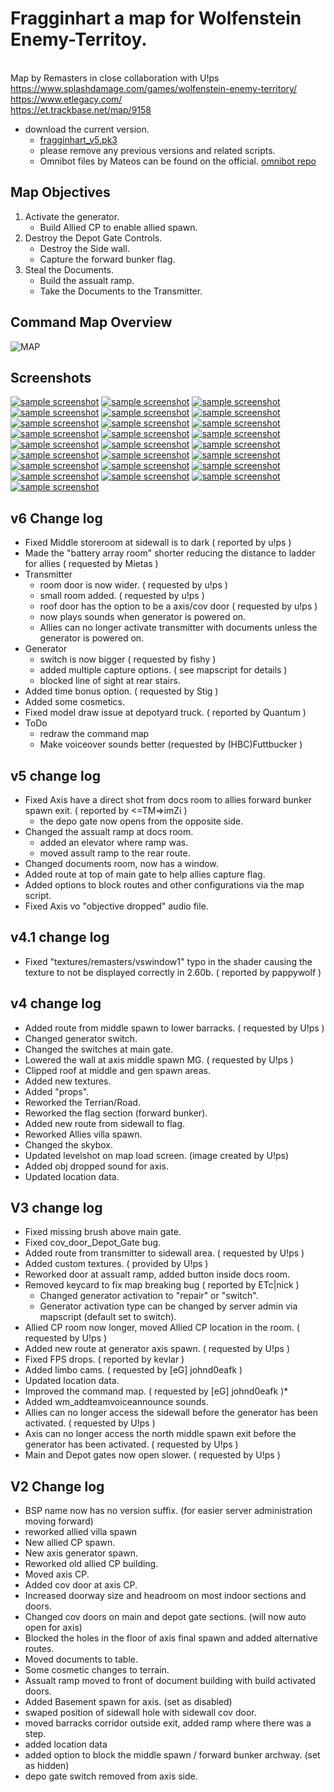 # Fragginhart a map for Wolfenstein Enemy-Territoy.
<br> Map by Remasters in close collaboration with U!ps
<br> https://www.splashdamage.com/games/wolfenstein-enemy-territory/
<br> https://www.etlegacy.com/
<br> https://et.trackbase.net/map/9158
- download the current version.
  - [fragginhart_v5.pk3](https://github.com/remasters3/fragginhart/raw/main/fragginhart_v5.pk3 "fragginhart_v5.pk3")
  - please remove any previous versions and related scripts.
  - Omnibot files by Mateos can be found on the official. [omnibot repo](https://app.assembla.com/spaces/omnibot/subversion/source/HEAD/Enemy-Territory/0.8/et/incomplete_navs/with_script "omnibot repo")
## Map Objectives
1. Activate the generator.
   - Build Allied CP to enable allied spawn.
2. Destroy the Depot Gate Controls.
   - Destroy the Side wall.
   - Capture the forward bunker flag.
3. Steal the Documents.
   - Build the assualt ramp.
   - Take the Documents to the Transmitter.

## Command Map Overview
![MAP](/readme/map-overview.png)
## Screenshots
[![sample screenshot](/readme/ss/2024-09-21-121254-fragginhart-Small.png)](/readme/ss/2024-09-21-121254-fragginhart.png)
[![sample screenshot](/readme/ss/2024-09-21-121316-fragginhart-Small.png)](/readme/ss/2024-09-21-121316-fragginhart.png)
[![sample screenshot](/readme/ss/2024-09-21-121327-fragginhart-Small.png)](/readme/ss/2024-09-21-121327-fragginhart.png)
[![sample screenshot](/readme/ss/2024-09-21-121336-fragginhart-Small.png)](/readme/ss/2024-09-21-121336-fragginhart.png)
[![sample screenshot](/readme/ss/2024-09-21-121346-fragginhart-Small.png)](/readme/ss/2024-09-21-121346-fragginhart.png)
[![sample screenshot](/readme/ss/2024-09-21-121354-fragginhart-Small.png)](/readme/ss/2024-09-21-121354-fragginhart.png)
[![sample screenshot](/readme/ss/2024-09-21-121359-fragginhart-Small.png)](/readme/ss/2024-09-21-121359-fragginhart.png)
[![sample screenshot](/readme/ss/2024-09-21-121405-fragginhart-Small.png)](/readme/ss/2024-09-21-121405-fragginhart.png)
[![sample screenshot](/readme/ss/2024-09-21-121414-fragginhart-Small.png)](/readme/ss/2024-09-21-121414-fragginhart.png)
[![sample screenshot](/readme/ss/2024-09-21-121441-fragginhart-Small.png)](/readme/ss/2024-09-21-121441-fragginhart.png)
[![sample screenshot](/readme/ss/2024-09-21-121453-fragginhart-Small.png)](/readme/ss/2024-09-21-121453-fragginhart.png)
[![sample screenshot](/readme/ss/2024-09-21-121506-fragginhart-Small.png)](/readme/ss/2024-09-21-121506-fragginhart.png)
[![sample screenshot](/readme/ss/2024-09-21-121516-fragginhart-Small.png)](/readme/ss/2024-09-21-121516-fragginhart.png)
[![sample screenshot](/readme/ss/2024-09-21-121526-fragginhart-Small.png)](/readme/ss/2024-09-21-121526-fragginhart.png)
[![sample screenshot](/readme/ss/2024-09-21-121535-fragginhart-Small.png)](/readme/ss/2024-09-21-121535-fragginhart.png)
[![sample screenshot](/readme/ss/2024-09-21-121540-fragginhart-Small.png)](/readme/ss/2024-09-21-121540-fragginhart.png)
[![sample screenshot](/readme/ss/2024-09-21-121549-fragginhart-Small.png)](/readme/ss/2024-09-21-121549-fragginhart.png)
[![sample screenshot](/readme/ss/2024-09-21-121606-fragginhart-Small.png)](/readme/ss/2024-09-21-121606-fragginhart.png)
[![sample screenshot](/readme/ss/2024-09-21-121612-fragginhart-Small.png)](/readme/ss/2024-09-21-121612-fragginhart.png)
[![sample screenshot](/readme/ss/2024-09-21-121633-fragginhart-Small.png)](/readme/ss/2024-09-21-121633-fragginhart.png)
[![sample screenshot](/readme/ss/2024-09-21-121653-fragginhart-Small.png)](/readme/ss/2024-09-21-121653-fragginhart.png)
[![sample screenshot](/readme/ss/2024-09-21-121707-fragginhart-Small.png)](/readme/ss/2024-09-21-121707-fragginhart.png)
[![sample screenshot](/readme/ss/2024-09-21-121739-fragginhart-Small.png)](/readme/ss/2024-09-21-121739-fragginhart.png)
[![sample screenshot](/readme/ss/2024-09-21-121749-fragginhart-Small.png)](/readme/ss/2024-09-21-121749-fragginhart.png)
[![sample screenshot](/readme/ss/2024-09-21-121815-fragginhart-Small.png)](/readme/ss/2024-09-21-121815-fragginhart.png)
## v6 Change log
- Fixed Middle storeroom at sidewall is to dark ( reported by u!ps )
- Made the "battery array room" shorter reducing the distance to ladder for allies ( requested by Mietas )
- Transmitter
  - room door is now wider. ( requested by u!ps )
  - small room added. ( requested by u!ps )
  - roof door has the option to be a axis/cov door ( requested by u!ps )
  - now plays sounds when generator is powered on.
  - Allies can no longer activate transmitter with documents unless the generator is powered on.	
- Generator 
  - switch is now bigger ( requested by fishy )
  - added multiple capture options. ( see mapscript for details )
  - blocked line of sight at rear stairs.
- Added time bonus option. ( requested by Stig )
- Added some cosmetics.
- Fixed model draw issue at depotyard truck. ( reported by Quantum )
- ToDo
  - redraw the command map
  - Make voiceover sounds better (requested by (HBC)Futtbucker )
  
## v5 change log
- Fixed Axis have a direct shot from docs room to allies forward bunker spawn exit. ( reported by <=TM=>imZi )
  - the depo gate now opens from the opposite side.
- Changed the assualt ramp at docs room.
  - added an elevator where ramp was.
  - moved assult ramp to the rear route.
- Changed documents room, now has a window.
- Added route at top of main gate to help allies capture flag.
- Added options to block routes and other configurations via the map script.
- Fixed Axis vo "objective dropped" audio file.

## v4.1 change log
- Fixed "textures/remasters/vswindow1" typo in the shader causing the texture to not be displayed correctly in 2.60b. ( reported by pappywolf ) 
## v4 change log
- Added route from middle spawn to lower barracks. ( requested by U!ps )
- Changed generator switch.
- Changed the switches at main gate.
- Lowered the wall at axis middle spawn MG. ( requested by U!ps )
- Clipped roof at middle and gen spawn areas.
- Added new textures. 
- Added "props". 
- Reworked the Terrian/Road.
- Reworked the flag section (forward bunker).
- Added new route from sidewall to flag.
- Reworked Allies villa spawn.
- Changed the skybox.
- Updated levelshot on map load screen. (image created by U!ps)
- Added obj dropped sound for axis.
- Updated location data.

## V3 change log
- Fixed missing brush above main gate.
- Fixed cov_door_Depot_Gate bug.
- Added route from transmitter to sidewall area. ( requested by U!ps )
- Added custom textures. ( provided by U!ps )
- Reworked door at assualt ramp, added button inside docs room.
- Removed keycard to fix map breaking bug ( reported by ETc|nick )
  - Changed generator activation to "repair" or "switch". 
  - Generator activation type can be changed by server admin via mapscript (default set to switch).
- Allied CP room now longer, moved Allied CP location in the room. ( requested by U!ps )
- Added new route at generator axis spawn. ( requested by U!ps )
- Fixed FPS drops. ( reported by kevlar )
- Added limbo cams. ( requested by [eG] johnd0eafk )
- Updated location data.
- Improved the command map. ( requested by [eG] johnd0eafk )*
- Added wm_addteamvoiceannounce sounds.
- Allies can no longer access the sidewall before the generator has been activated. ( requested by U!ps )
- Axis can no longer access the north middle spawn exit before the generator has been activated. ( requested by U!ps )
- Main and Depot gates now open slower. ( requested by U!ps )

## V2 Change log
- BSP name now has no version suffix. (for easier server administration moving forward)
- reworked allied villa spawn
- New allied CP spawn.
- New axis generator spawn.
- Reworked old allied CP building.
- Moved axis CP.
- Added cov door at axis CP.
- Increased doorway size and headroom on most indoor sections and doors.
- Changed cov doors on main and depot gate sections. (will now auto open for axis)
- Blocked the holes in the floor of axis final spawn and added alternative routes.
- Moved documents to table.
- Some cosmetic changes to terrain.
- Assualt ramp moved to front of document building with build activated doors.
- Added Basement spawn for axis. (set as disabled)
- swaped position of sidewall hole with sidewall cov door.
- moved barracks corridor outside exit, added ramp where there was a step. 
- added location data
- added option to block the middle spawn / forward bunker archway. (set as hidden)
- depo gate switch removed from axis side.